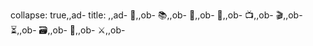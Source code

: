 
collapse: true,,ad-
title: ,,ad-
📑,,ob-
📚,,ob-
📙,,ob-
📰,,ob-
📺,,ob-
🎬,,ob-
⏳,,ob-
🗃,,ob-
🐞,,ob-
⚔,,ob-